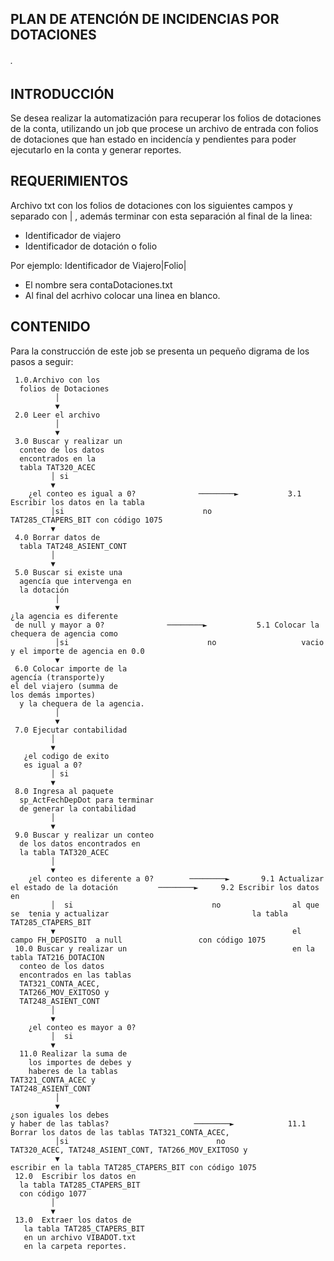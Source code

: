 ## PLAN DE ATENCIÓN DE INCIDENCIAS POR DOTACIONES
###### .

## INTRODUCCIÓN

Se desea realizar la automatización para recuperar los folios de dotaciones de la conta, utilizando un job que procese un archivo de entrada con folios de dotaciones que han estado en incidencía y pendientes para poder ejecutarlo en la conta y generar reportes.

## REQUERIMIENTOS

Archivo txt con  los folios de dotaciones con los siguientes campos y separado con | , además terminar con esta separación al final de la linea:

* Identificador de viajero
* Identificador de dotación o folio


Por ejemplo: Identificador de Viajero|Folio|

* El nombre sera contaDotaciones.txt
* Al final del acrhivo colocar una linea en blanco.

## CONTENIDO

Para la construcción de este job se presenta un pequeño digrama de los pasos a seguir:


     1.0.Archivo con los 
	  folios de Dotaciones
              │  
              ▼
     2.0 Leer el archivo
              │
              ▼                                                         
     3.0 Buscar y realizar un 
	  conteo de los datos 
	  encontrados en la 
	  tabla TAT320_ACEC
             │ si
             ▼
        ¿el conteo es igual a 0?              ────────►           3.1 Escribir los datos en la tabla 
             │si                               no                  TAT285_CTAPERS_BIT con código 1075
             ▼
     4.0 Borrar datos de 
	  tabla TAT248_ASIENT_CONT
             │
             ▼
     5.0 Buscar si existe una 
	  agencía que intervenga en 
	  la dotación
              │
              ▼  
	¿la agencia es diferente 
	 de null y mayor a 0? 		       ────────►           5.1 Colocar la chequera de agencia como 	
              │si                               no                   vacio y el importe de agencia en 0.0
              ▼  
     6.0 Colocar importe de la 
	agencía (transporte)y 
	el del viajero (summa de 
	los demás importes)
	  y la chequera de la agencia.	
              │
              ▼  
     7.0 Ejecutar contabilidad
             │
             ▼
       ¿el codigo de exito 
	   es igual a 0?
             │ si
             ▼
     8.0 Ingresa al paquete 
	  sp_ActFechDepDot para terminar 
	  de generar la contabilidad
             │
             ▼
     9.0 Buscar y realizar un conteo  
	  de los datos encontrados en 
	  la tabla TAT320_ACEC
             │
             ▼
        ¿el conteo es diferente a 0?    	────────►       9.1 Actualizar el estado de la dotación         ────────►     9.2 Escribir los datos en   
             │  si                               no                al que se  tenia y actualizar                                la tabla TAT285_CTAPERS_BIT 
             ▼                                                     el campo FH_DEPOSITO  a null 				con código 1075
     10.0 Buscar y realizar un                                     en la tabla TAT216_DOTACION
	  conteo de los datos 
	  encontrados en las tablas
      TAT321_CONTA_ACEC,
	  TAT266_MOV_EXITOSO y 
	  TAT248_ASIENT_CONT
             │
             ▼
        ¿el conteo es mayor a 0?
             │  si                       
             ▼ 
      11.0 Realizar la suma de 
        los importes de debes y 
        haberes de la tablas
	TAT321_CONTA_ACEC y 
	TAT248_ASIENT_CONT
              │
              ▼  
	¿son iguales los debes 
	y haber de las tablas?                   ────────►            11.1 Borrar los datos de las tablas TAT321_CONTA_ACEC, 	
              │si                                 no                  TAT320_ACEC, TAT248_ASIENT_CONT, TAT266_MOV_EXITOSO y 
              ▼                                                       escribir en la tabla TAT285_CTAPERS_BIT con código 1075
     12.0  Escribir los datos en                                  
	  la tabla TAT285_CTAPERS_BIT 
	  con código 1077
             │ 
             ▼
     13.0  Extraer los datos de 
       la tabla TAT285_CTAPERS_BIT 
       en un archivo VIBADOT.txt
       en la carpeta reportes.
